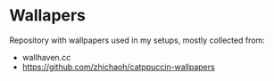 # Wallapers

Repository with wallpapers used in my setups, mostly collected from:

- wallhaven.cc
- <https://github.com/zhichaoh/catppuccin-wallpapers>
